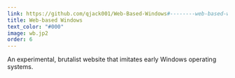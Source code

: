 ```yaml
---
link: https://github.com/qjack001/Web-Based-Windows#--------web-based-windows
title: Web-based Windows 
text_color: "#000"
image: wb.jp2
order: 6
---
```

An experimental, brutalist website that imitates early Windows operating systems.
